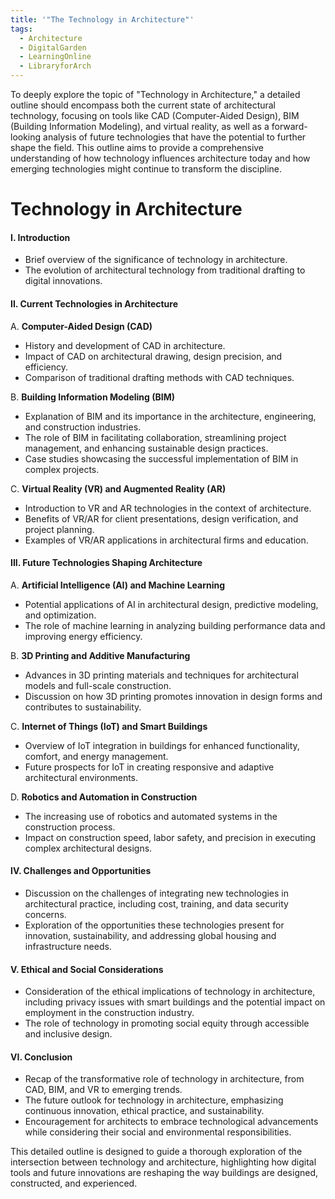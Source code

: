 ```yaml
---
title: '"The Technology in Architecture"'
tags:
  - Architecture
  - DigitalGarden
  - LearningOnline
  - LibraryforArch
---
```

To deeply explore the topic of "Technology in Architecture," a detailed outline should encompass both the current state of architectural technology, focusing on tools like CAD (Computer-Aided Design), BIM (Building Information Modeling), and virtual reality, as well as a forward-looking analysis of future technologies that have the potential to further shape the field. This outline aims to provide a comprehensive understanding of how technology influences architecture today and how emerging technologies might continue to transform the discipline.

# Technology in Architecture

#### I. Introduction
- Brief overview of the significance of technology in architecture.
- The evolution of architectural technology from traditional drafting to digital innovations.

#### II. Current Technologies in Architecture
   A. **Computer-Aided Design (CAD)**
   - History and development of CAD in architecture.
   - Impact of CAD on architectural drawing, design precision, and efficiency.
   - Comparison of traditional drafting methods with CAD techniques.
   
   B. **Building Information Modeling (BIM)**
   - Explanation of BIM and its importance in the architecture, engineering, and construction industries.
   - The role of BIM in facilitating collaboration, streamlining project management, and enhancing sustainable design practices.
   - Case studies showcasing the successful implementation of BIM in complex projects.

   C. **Virtual Reality (VR) and Augmented Reality (AR)**
   - Introduction to VR and AR technologies in the context of architecture.
   - Benefits of VR/AR for client presentations, design verification, and project planning.
   - Examples of VR/AR applications in architectural firms and education.

#### III. Future Technologies Shaping Architecture
   A. **Artificial Intelligence (AI) and Machine Learning**
   - Potential applications of AI in architectural design, predictive modeling, and optimization.
   - The role of machine learning in analyzing building performance data and improving energy efficiency.

   B. **3D Printing and Additive Manufacturing**
   - Advances in 3D printing materials and techniques for architectural models and full-scale construction.
   - Discussion on how 3D printing promotes innovation in design forms and contributes to sustainability.

   C. **Internet of Things (IoT) and Smart Buildings**
   - Overview of IoT integration in buildings for enhanced functionality, comfort, and energy management.
   - Future prospects for IoT in creating responsive and adaptive architectural environments.

   D. **Robotics and Automation in Construction**
   - The increasing use of robotics and automated systems in the construction process.
   - Impact on construction speed, labor safety, and precision in executing complex architectural designs.

#### IV. Challenges and Opportunities
   - Discussion on the challenges of integrating new technologies in architectural practice, including cost, training, and data security concerns.
   - Exploration of the opportunities these technologies present for innovation, sustainability, and addressing global housing and infrastructure needs.

#### V. Ethical and Social Considerations
   - Consideration of the ethical implications of technology in architecture, including privacy issues with smart buildings and the potential impact on employment in the construction industry.
   - The role of technology in promoting social equity through accessible and inclusive design.

#### VI. Conclusion
- Recap of the transformative role of technology in architecture, from CAD, BIM, and VR to emerging trends.
- The future outlook for technology in architecture, emphasizing continuous innovation, ethical practice, and sustainability.
- Encouragement for architects to embrace technological advancements while considering their social and environmental responsibilities.

This detailed outline is designed to guide a thorough exploration of the intersection between technology and architecture, highlighting how digital tools and future innovations are reshaping the way buildings are designed, constructed, and experienced.